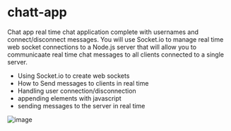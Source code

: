 # chatt-app
Chat app real time chat application complete with usernames and connect/disconnect messages. You will use Socket.io to manage real time web socket connections to a Node.js server that will allow you to communicaate real time chat messages to all clients connected to a single server.

- Using Socket.io to create web sockets
- How to Send messages to clients in real time
- Handling user connection/disconnection
- appending elements with javascript
- sending messages to the server in real time

![image](https://user-images.githubusercontent.com/55181621/147109134-aadc5af3-0917-48ed-b2a5-163b3dc8bf8f.png)
